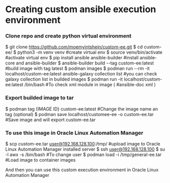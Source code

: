 # Creating custom ansible execution environment

### Clone repo and create python virtual environment

$ git clone https://github.com/moemyintshein/custom-ee.git
$ cd custom-ee/
$ python3 -m venv venv  #create virtual env
$ source venv/bin/activate  #activate virtual env
$ pip install ansible ansible-builder   #install ansible-core and ansible-builder
$ ansible-builder build --tag custom-ee:latest  #build image with tag latest
$ podman images
$ podman run --rm -it localhost/custom-ee:latest ansible-galaxy collection list   #you can check galaxy collection list in builded images
$ podman run -it localhost/custom-ee:latest /bin/bash 	#To check xml module in image ( #ansible-doc xml )

### Export builded image to tar
$ podman tag {IMAGE ID} custom-ee:latest		#Change the image name an tag (optional)
$ podman save localhost/customee-ee -o custom-ee.tar		#Save image and will export custom-ee.tar

### To use this image in Oracle Linux Automation Manager
$ scp custom-ee.tar user@192.168.128.100:/tmp/  #upload image to Oracle Linux Automation Manager installed server
$ ssh user@192.168.128.100
$ su -l awx -s /bin/bash                    #To change user
$ podman load -i /tmp/general-ee.tar		#Load image to container images

And then you can use this custom execution environment in Oracle Linux Automation Manager

